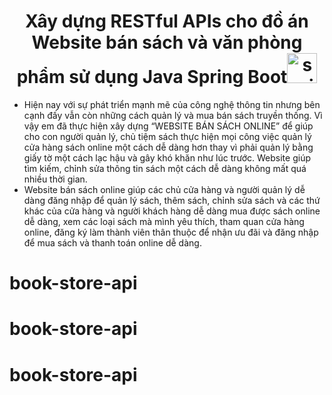 <h1 align="center">Xây dựng RESTful APIs cho đồ án Website bán sách và văn phòng phẩm sử dụng Java Spring Boot<a href="https://spring.io/learn" name="spring boot" ><img width="48" height="48" src="https://img.icons8.com/color/48/spring-logo.png" alt="spring-logo"/></a></h1>

- Hiện nay với sự phát triển mạnh mẽ của công nghệ thông tin nhưng bên cạnh đấy vẫn còn những cách quản lý và mua bán sách truyền thống. Vì vậy em đã thực hiện xây dựng “WEBSITE BÁN SÁCH ONLINE” để giúp cho con người quản lý, chủ tiệm sách thực hiện mọi công việc quản lý cửa hàng sách online một cách dễ dàng hơn thay vì phải quản lý bằng giấy tờ một cách lạc hậu và gây khó khăn như lúc trước. Website giúp tìm kiếm, chỉnh sửa thông tin sách một cách dễ dàng không mất quá nhiều thời gian.
- Website bán sách online giúp các chủ cửa hàng và người quản lý dễ dàng đăng nhập để quản lý sách, thêm sách, chỉnh sửa sách và các thứ khác của cửa hàng và người khách hàng dễ dàng mua được sách online dễ dàng, xem các loại sách mà mình yêu thích, tham quan cửa hàng online, đăng ký làm thành viên thân thuộc để nhận ưu đãi và đăng nhập để mua sách và thanh toán online dễ dàng.


# book-store-api
# book-store-api
# book-store-api
